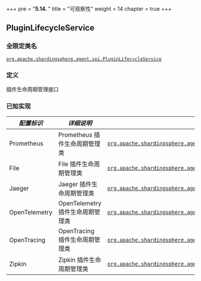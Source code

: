 +++
pre = "<b>5.14. </b>"
title = "可观察性"
weight = 14
chapter = true
+++

## PluginLifecycleService

### 全限定类名

[`org.apache.shardingsphere.agent.spi.PluginLifecycleService`](https://github.com/apache/shardingsphere/blob/master/agent/api/src/main/java/org/apache/shardingsphere/agent/spi/PluginLifecycleService.java)

### 定义

插件生命周期管理接口

### 已知实现

| *配置标识*      | *详细说明*                    | *全限定类名* |
| ------------- | ---------------------------- | ---------- |
| Prometheus    | Prometheus 插件生命周期管理类    | [`org.apache.shardingsphere.agent.plugin.metrics.prometheus.PrometheusPluginLifecycleService`](https://github.com/apache/shardingsphere/blob/master/agent/plugins/metrics/type/prometheus/src/main/java/org/apache/shardingsphere/agent/plugin/metrics/prometheus/PrometheusPluginLifecycleService.java) |
| File          | File 插件生命周期管理类          | [`org.apache.shardingsphere.agent.plugin.logging.file.FileLoggingPluginLifecycleService`](https://github.com/apache/shardingsphere/blob/master/agent/plugins/logging/type/file/src/main/java/org/apache/shardingsphere/agent/plugin/logging/file/FileLoggingPluginLifecycleService.java) |
| Jaeger        | Jaeger 插件生命周期管理类        | [`org.apache.shardingsphere.agent.plugin.tracing.jaeger.JaegerTracingPluginLifecycleService`](https://github.com/apache/shardingsphere/blob/master/agent/plugins/tracing/type/jaeger/src/main/java/org/apache/shardingsphere/agent/plugin/tracing/jaeger/JaegerTracingPluginLifecycleService.java) |
| OpenTelemetry | OpenTelemetry 插件生命周期管理类 | [`org.apache.shardingsphere.agent.plugin.tracing.opentelemetry.OpenTelemetryTracingPluginLifecycleService`](https://github.com/apache/shardingsphere/blob/master/agent/plugins/tracing/type/opentelemetry/src/main/java/org/apache/shardingsphere/agent/plugin/tracing/opentelemetry/OpenTelemetryTracingPluginLifecycleService.java) |
| OpenTracing   | OpenTracing 插件生命周期管理类   | [`org.apache.shardingsphere.agent.plugin.tracing.opentracing.OpenTracingPluginLifecycleService`](https://github.com/apache/shardingsphere/blob/master/agent/plugins/tracing/type/opentracing/src/main/java/org/apache/shardingsphere/agent/plugin/tracing/opentracing/OpenTracingPluginLifecycleService.java) |
| Zipkin        | Zipkin 插件生命周期管理类        | [`org.apache.shardingsphere.agent.plugin.tracing.zipkin.ZipkinTracingPluginLifecycleService`](https://github.com/apache/shardingsphere/blob/master/agent/plugins/tracing/type/zipkin/src/main/java/org/apache/shardingsphere/agent/plugin/tracing/zipkin/ZipkinTracingPluginLifecycleService.java) |
